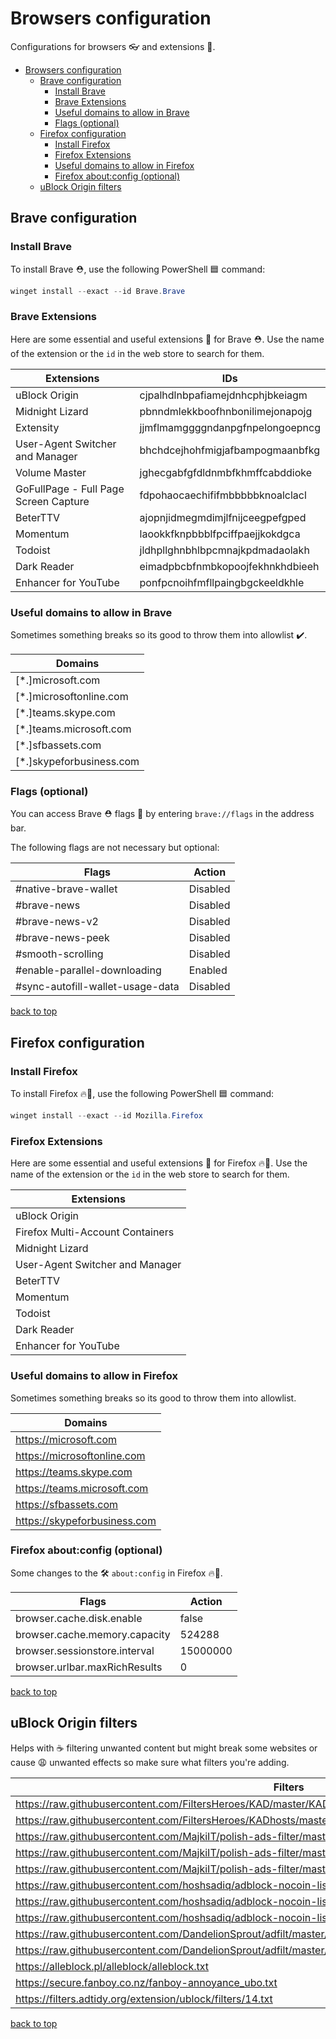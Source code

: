 # Browsers configuration

Configurations for browsers 👓 and extensions 📎.

- [Browsers configuration](#browsers-configuration)
  - [Brave configuration](#brave-configuration)
    - [Install Brave](#install-brave)
    - [Brave Extensions](#brave-extensions)
    - [Useful domains to allow in Brave](#useful-domains-to-allow-in-brave)
    - [Flags (optional)](#flags-optional)
  - [Firefox configuration](#firefox-configuration)
    - [Install Firefox](#install-firefox)
    - [Firefox Extensions](#firefox-extensions)
    - [Useful domains to allow in Firefox](#useful-domains-to-allow-in-firefox)
    - [Firefox about:config (optional)](#firefox-aboutconfig-optional)
  - [uBlock Origin filters](#ublock-origin-filters)

## Brave configuration

### Install Brave

To install Brave ⛑️, use the following PowerShell 🟦 command:

```powershell
winget install --exact --id Brave.Brave
```

### Brave Extensions

Here are some essential and useful extensions 📎 for Brave ⛑️. Use the name of the extension or the `id` in the web store to search for them.

| Extensions                            | IDs                              |
| ------------------------------------- | -------------------------------- |
| uBlock Origin                         | cjpalhdlnbpafiamejdnhcphjbkeiagm |
| Midnight Lizard                       | pbnndmlekkboofhnbonilimejonapojg |
| Extensity                             | jjmflmamggggndanpgfnpelongoepncg |
| User-Agent Switcher and Manager       | bhchdcejhohfmigjafbampogmaanbfkg |
| Volume Master                         | jghecgabfgfdldnmbfkhmffcabddioke |
| GoFullPage - Full Page Screen Capture | fdpohaocaechififmbbbbbknoalclacl |
| BeterTTV                              | ajopnjidmegmdimjlfnijceegpefgped |
| Momentum                              | laookkfknpbbblfpciffpaejjkokdgca |
| Todoist                               | jldhpllghnbhlbpcmnajkpdmadaolakh |
| Dark Reader                           | eimadpbcbfnmbkopoojfekhnkhdbieeh |
| Enhancer for YouTube                  | ponfpcnoihfmfllpaingbgckeeldkhle |

### Useful domains to allow in Brave

Sometimes something breaks so its good to throw them into allowlist ✔️.

| Domains                  |
| ------------------------ |
| [*.]microsoft.com        |
| [*.]microsoftonline.com  |
| [*.]teams.skype.com      |
| [*.]teams.microsoft.com  |
| [*.]sfbassets.com        |
| [*.]skypeforbusiness.com |

### Flags (optional)

You can access Brave ⛑️ flags 🏁 by entering `brave://flags` in the address bar.

The following flags are not necessary but optional:

| Flags                            | Action   |
| -------------------------------- | -------- |
| #native-brave-wallet             | Disabled |
| #brave-news                      | Disabled |
| #brave-news-v2                   | Disabled |
| #brave-news-peek                 | Disabled |
| #smooth-scrolling                | Disabled |
| #enable-parallel-downloading     | Enabled  |
| #sync-autofill-wallet-usage-data | Disabled |

[back to top](#browsers-configuration)

## Firefox configuration

### Install Firefox

To install Firefox 🔥🦊, use the following PowerShell 🟦 command:

```powershell
winget install --exact --id Mozilla.Firefox
```

### Firefox Extensions

Here are some essential and useful extensions 📎 for Firefox 🔥🦊. Use the name of the extension or the `id` in the web store to search for them.

| Extensions                       |
| -------------------------------- |
| uBlock Origin                    |
| Firefox Multi-Account Containers |
| Midnight Lizard                  |
| User-Agent Switcher and Manager  |
| BeterTTV                         |
| Momentum                         |
| Todoist                          |
| Dark Reader                      |
| Enhancer for YouTube             |

### Useful domains to allow in Firefox

Sometimes something breaks so its good to throw them into allowlist.

| Domains                        |
| ------------------------------ |
| <https://microsoft.com>        |
| <https://microsoftonline.com>  |
| <https://teams.skype.com>      |
| <https://teams.microsoft.com>  |
| <https://sfbassets.com>        |
| <https://skypeforbusiness.com> |

### Firefox about:config (optional)

Some changes to the 🛠️ `about:config` in Firefox 🔥🦊.

| Flags                         | Action   |
| ----------------------------- | -------- |
| browser.cache.disk.enable     | false    |
| browser.cache.memory.capacity | 524288   |
| browser.sessionstore.interval | 15000000 |
| browser.urlbar.maxRichResults | 0        |

[back to top](#browsers-configuration)

## uBlock Origin filters

Helps with ☕ filtering unwanted content but might break some websites or cause 😩 unwanted effects so make sure what filters you're adding.

| Filters                                                                                                             |
| ------------------------------------------------------------------------------------------------------------------- |
| <https://raw.githubusercontent.com/FiltersHeroes/KAD/master/KAD.txt>                                                |
| <https://raw.githubusercontent.com/FiltersHeroes/KADhosts/master/KADhosts.txt>                                      |
| <https://raw.githubusercontent.com/MajkiIT/polish-ads-filter/master/adblock_social_filters/adblock_social_list.txt> |
| <https://raw.githubusercontent.com/MajkiIT/polish-ads-filter/master/polish-adblock-filters/adblock_ublock.txt>      |
| <https://raw.githubusercontent.com/MajkiIT/polish-ads-filter/master/polish-adblock-filters/adblock_adguard.txt>     |
| <https://raw.githubusercontent.com/hoshsadiq/adblock-nocoin-list/master/nocoin.txt>                                 |
| <https://raw.githubusercontent.com/hoshsadiq/adblock-nocoin-list/master/nocoin-ublock.txt>                          |
| <https://raw.githubusercontent.com/hoshsadiq/adblock-nocoin-list/master/hosts.txt>                                  |
| <https://raw.githubusercontent.com/DandelionSprout/adfilt/master/LegitimateURLShortener.txt>                        |
| <https://raw.githubusercontent.com/DandelionSprout/adfilt/master/ClearURLs%20for%20uBo/clear_urls_uboified.txt>     |
| <https://alleblock.pl/alleblock/alleblock.txt>                                                                      |
| <https://secure.fanboy.co.nz/fanboy-annoyance_ubo.txt>                                                              |
| <https://filters.adtidy.org/extension/ublock/filters/14.txt>                                                        |

[back to top](#browsers-configuration)
